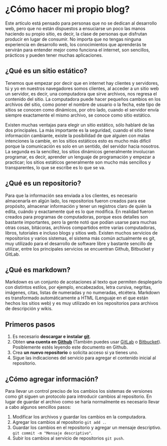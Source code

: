 # ¿Cómo hacer mi propio blog?

Este artículo está pensado para personas que no se dedican al desarrollo web, pero que no están dispuestos a ensuciarse un poco las manos haciendo su propio sitio, es decir, la clase de personas que disfrutan producir en lugar de consumir. No importa que no tengas ninguna experiencia en desarrollo web, los conocimientos que aprenderás te servirán para entender mejor como funciona el internet, son sencillos, prácticos y pueden tener muchas aplicaciones.

## ¿Qué es un sitio estático?

Tenemos que empezar por decir que en internet hay clientes y servidores, tú y yo en nuestros navegadores somos clientes, al acceder a un sitio web un servidor, es decir, una computadora que sirve archivos, nos regresa el contenido del sitio. La computadora puede hacer pequeños cambios en los archivos del sitio, como poner el nombre de usuario o la fecha, este tipo de sitios se conocen como dinámicos, por otro lado, cuando el servidor envía siempre exactamente el mismo archivo, se conoce como sitio estático.

Existen muchas ventajas para elegir un sitio estático, sólo hablaré de las dos principales. La más importante es la seguridad, cuando el sitio tiene información cambiante, existe la posibilidad de que alguien con malas intenciones la cambie, en los sitios estáticos esto es mucho más difícil porque la comunicación es solo en un sentido, del servidor hacia nosotros. La segunda es la sencillez, los sitios dinámicos generalmente involucran programar, es decir, aprender un lenguaje de programación y empezar a practicar; los sitios estáticos generalmente son mucho más sencillos y transparentes, lo que se escribe es lo que se va. 

## ¿Qué es un repositorio?

Para que la información sea enviada a los clientes, es necesario almacenarla en algún lado, los repositorios fueron creados para ese propósito, almacenar información y tener un registros claro de quién la edita, cuándo y exactamente qué es lo que modifica. En realidad fueron creados para programas de computadoras, porque esos detalles son bastante importantes, pero la gente notó que podían usarse para muchas otras cosas, bitácoras, archivos compartidos entre varias computadoras, libros, tutoriales e incluso blogs y sitios web. Existen muchos servicios de repositorios y varios sistemas, el sistema más común actualmente es git, muy utilizado para el desarrollo de software libre y bastante sencillo de utilizar, entre los principales servicios se encuentran Github, Bitbucket y GitLab.

## ¿Qué es markdown?

Markdown es un conjunto de acotaciones al texto que permiten desplegarlo con distintos estilos, por ejemplo, encabezados, letra cursiva, negritas, imágenes, citas, listas de numeradas y no numeradas, etcétera. Markdown es transformado automáticamente a HTML (Lenguaje en el que están hechos los sitios web) y es muy utilizado en los repositorios para archivos de descripción y wikis.

## Primeros pasos

1. Es necesario **descargar e instalar [git](https://git-scm.com/)**.
2. Obten **una cuenta en [Github](https://github.com/join?source=header-home)** (También puedes usar [GitLab](https://gitlab.com/) o [Bitbucket](https://bitbucket.org/)). Posiblemente estés leyendo este documento en Github.
3. Crea **un nuevo repositorio** o solicita acceso si ya tienes uno.
4. Sigue las indicaciones del servicio para agregar el contenido inicial al repositorio.

## ¿Cómo agregar información?

Para llevar un control preciso de los cambios los sistemas de versiones como git siguen un protocolo para introducir cambios al repositorio. En lugar de guardar el archivo como se haría normalmente es necesario llevar a cabo algunos sencillos pasos:

1. Modificar los archivos y guardar los cambios en la computadora.
2. Agregar los cambios al repositorio `git add .`.
3. Guardar los cambios en el repositorio y agregar un mensaje descriptivo. `git commit -m "Mensaje descriptivo"`.
4. Subir los cambios al servicio de repositorios `git push`.
